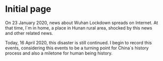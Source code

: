 # Initial page

On 23 January 2020, news about Wuhan Lockdown spreads on Internet. At that time, I\`m in home, a place in Hunan rural area, shocked by this news and other related news.

Today, 16 April 2020, this disaster is still continued. I begin to record this events, considering this events to be a turning point for China\`s history process and also a miletone for human being history.
